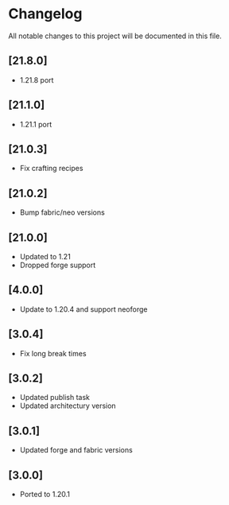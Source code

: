 # Changelog


All notable changes to this project will be documented in this file.

## [21.8.0]

- 1.21.8 port

## [21.1.0]

- 1.21.1 port


## [21.0.3]

- Fix crafting recipes

## [21.0.2]

- Bump fabric/neo versions

## [21.0.0]

- Updated to 1.21
- Dropped forge support

## [4.0.0]

- Update to 1.20.4 and support neoforge

## [3.0.4]

- Fix long break times

## [3.0.2]

- Updated publish task
- Updated architectury version

## [3.0.1]

- Updated forge and fabric versions

## [3.0.0]

- Ported to 1.20.1
